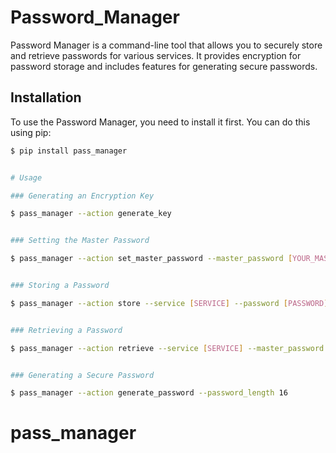 # Password_Manager

Password Manager is a command-line tool that allows you to securely store and retrieve passwords for various services.
 It provides encryption for password storage and includes features for generating secure passwords.


## Installation

To use the Password Manager, you need to install it first. You can do this using pip:

```bash
$ pip install pass_manager


# Usage 

### Generating an Encryption Key

$ pass_manager --action generate_key


### Setting the Master Password

$ pass_manager --action set_master_password --master_password [YOUR_MASTER_PASSWORD]


### Storing a Password

$ pass_manager --action store --service [SERVICE] --password [PASSWORD] --master_password [YOUR_MASTER_PASSWORD]


### Retrieving a Password

$ pass_manager --action retrieve --service [SERVICE] --master_password [YOUR_MASTER_PASSWORD]


### Generating a Secure Password

$ pass_manager --action generate_password --password_length 16

````
# pass_manager
